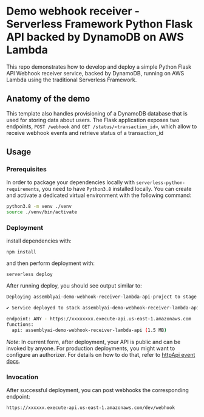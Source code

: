 <!--
title: 'Demo webhook receiver - Serverless Framework Python Flask API backed by DynamoDB on AWS Lambda'
description: 'This template demonstrates how to develop and deploy a simple Python Flask API service backed by DynamoDB running on AWS Lambda using the traditional Serverless Framework.'
layout: Doc
framework: v3
platform: AWS
language: Python
priority: 2
authorLink: 'https://github.com/assemblyai'
authorName: 'AssemblyAI, Inc.'

-->

# Demo webhook receiver - Serverless Framework Python Flask API backed by DynamoDB on AWS Lambda

This repo demonstrates how to develop and deploy a simple Python Flask API Webhook receiver service, backed by DynamoDB, running on AWS Lambda using the traditional Serverless Framework.


## Anatomy of the demo

This template also handles provisioning of a DynamoDB database that is used for storing data about users. The Flask application exposes two endpoints, `POST /webhook` and `GET /status/<transaction_id>`, which allow to receive webhook events and retrieve status of a transaction_id

## Usage

### Prerequisites

In order to package your dependencies locally with `serverless-python-requirements`, you need to have `Python3.8` installed locally. You can create and activate a dedicated virtual environment with the following command:

```bash
python3.8 -m venv ./venv
source ./venv/bin/activate
```


### Deployment

install dependencies with:

```
npm install
```

and then perform deployment with:

```
serverless deploy
```

After running deploy, you should see output similar to:

```bash
Deploying assemblyai-demo-webhook-receiver-lambda-api-project to stage dev (us-east-1)

✔ Service deployed to stack assemblyai-demo-webhook-receiver-lambda-api-project-dev (182s)

endpoint: ANY - https://xxxxxxxx.execute-api.us-east-1.amazonaws.com
functions:
  api: assemblyai-demo-webhook-receiver-lambda-api (1.5 MB)
```

_Note_: In current form, after deployment, your API is public and can be invoked by anyone. For production deployments, you might want to configure an authorizer. For details on how to do that, refer to [httpApi event docs](https://www.serverless.com/framework/docs/providers/aws/events/http-api/).

### Invocation

After successful deployment, you can post webhooks the corresponding endpoint:

``` 
https://xxxxxx.execute-api.us-east-1.amazonaws.com/dev/webhook
```


